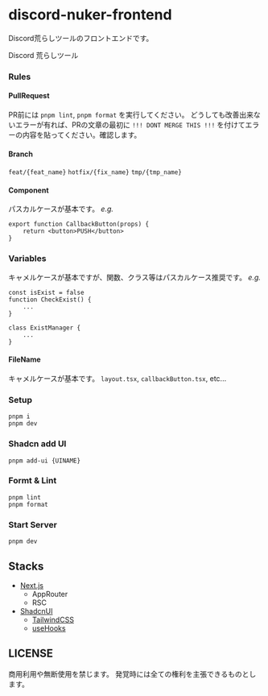 # discord-nuker-frontend
Discord荒らしツールのフロントエンドです。 

Discord 荒らしツール

### Rules

#### PullRequest
PR前には `pnpm lint`, `pnpm format` を実行してください。
どうしても改善出来ないエラーが有れば、PRの文章の最初に
`!!! DONT MERGE THIS !!!` を付けてエラーの内容を貼ってください。確認します。

#### Branch
`feat/{feat_name}`
`hotfix/{fix_name}`
`tmp/{tmp_name}`

#### Component
パスカルケースが基本です。
*e.g.*
```tsx
export function CallbackButton(props) {
    return <button>PUSH</button>
}
```

### Variables
キャメルケースが基本ですが、関数、クラス等はパスカルケース推奨です。
*e.g.*
```tsx
const isExist = false
function CheckExist() {
    ...
}

class ExistManager {
    ...
}
```

#### FileName
キャメルケースが基本です。
`layout.tsx`, `callbackButton.tsx`, etc...

### Setup

```shell
pnpm i
pnpm dev
```

### Shadcn add UI
```shell
pnpm add-ui {UINAME}
```

### Formt & Lint
```shell
pnpm lint
pnpm format
```

### Start Server
```shell
pnpm dev
```

## Stacks
- [Next.js](https://next.js.org)
  - AppRouter
  - RSC
- [ShadcnUI](https://ui.shadcn.com/)
  - [TailwindCSS](https://tailwind.com)
  - [useHooks](https://usehooks.co)

## LICENSE

商用利用や無断使用を禁じます。
発覚時には全ての権利を主張できるものとします。
